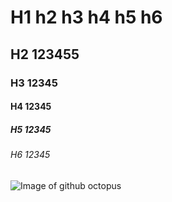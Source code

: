 # H1 h2 h3 h4 h5 h6 # 
## H2 123455 ##
### H3 12345 ####
#### H4 12345 ####
##### H5 12345 #####
###### H6 12345 ######
![Image of github octopus](https://octodex.github.com/yogitocat/)
